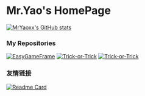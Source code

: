 # Mr.Yao's HomePage

[![MrYaoxx's GitHub stats](https://github-readme-stats.vercel.app/api?username=mryaoxx)](https://github.com/mryaoxx/)




### My Repositories
[![EasyGameFrame](https://github-readme-stats.vercel.app/api/pin/?username=mryaoxx&repo=EasyGameFrame)](https://github.com/mryaoxx/EasyGameFrame)
[![Trick-or-Trick](https://github-readme-stats.vercel.app/api/pin/?username=mryaoxx&repo=Trick-or-Trick)](https://github.com/mryaoxx/Trick-or-Trick)
[![Trick-or-Trick](https://github-readme-stats.vercel.app/api/pin/?username=mryaoxx&repo=flappy-bird)](https://github.com/mryaoxx/flappy-bird)

### 友情链接
[![Readme Card](https://github-readme-stats.vercel.app/api/pin/?username=anuraghazra&repo=github-readme-stats)](https://github.com/anuraghazra/github-readme-stats)
